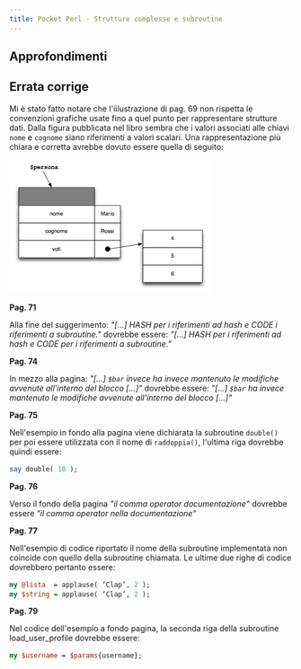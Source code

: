 ```yaml
---
title: Pocket Perl - Strutture complesse e subroutine
---
```


## Approfondimenti

## Errata corrige

Mi è stato fatto notare che l'iilustrazione di pag. 69 non rispetta le
convenzioni grafiche usate fino a quel punto per rappresentare
strutture dati. Dalla figura pubblicata nel libro sembra che i valori
associati alle chiavi ``nome`` e ``cognome`` siano riferimenti a valori
scalari. Una rappresentazione più chiara e corretta avrebbe dovuto
essere quella di seguito:

![](/images/pocketperl/aoa.png)

**Pag. 71**

Alla fine del suggerimento: *"[...] HASH per i riferimenti ad
hash e CODE i riferimenti a subroutine."* dovrebbe essere: *"[...]
HASH per i riferimenti ad hash e CODE per i riferimenti a
subroutine."*

**Pag. 74**

In mezzo alla pagina: *"[...] ``$bar`` invece ha invece mantenuto
le modifiche avvenute all'interno del blocco [...]"* dovrebbe essere:
*"[...] ``$bar`` ha invece mantenuto le modifiche avvenute all'interno del
blocco [...]"*

**Pag. 75**

Nell'esempio in fondo alla pagina viene dichiarata la
subroutine ``double()`` per poi essere utilizzata con il nome di
``raddoppia()``, l'ultima riga dovrebbe quindi essere: 

````perl
say double( 10 );
````

**Pag. 76**

Verso il fondo della pagina *"il comma operator
documentazione"* dovrebbe essere *"il comma operator nella
documentazione"*

**Pag. 77**

Nell'esempio di codice riportato il nome della subroutine
implementata non coincide con quello della subroutine chiamata. Le
ultime due righe di codice dovrebbero pertanto essere:

````perl
my @lista  = applause( ‘Clap’, 2 ); 
my $string = applause( ‘Clap’, 2 );
````

**Pag. 79**

Nel codice dell'esempio a fondo pagina, la seconda riga della
subroutine load_user_profile dovrebbe essere:

````perl
my $username = $params{username};
````